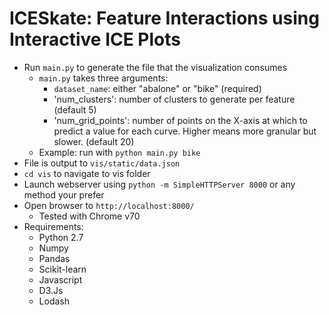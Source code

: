 # ICESkate: Feature Interactions using Interactive ICE Plots

* Run `main.py` to generate the file that the visualization consumes
    * `main.py` takes three arguments:
        * `dataset_name`: either "abalone" or "bike" (required)
        * 'num_clusters': number of clusters to generate per feature (default 5)
        * 'num_grid_points': number of points on the X-axis at which to predict a value for each curve. Higher means more granular but slower. (default 20)
    * Example: run with `python main.py bike`
* File is output to `vis/static/data.json`
* `cd vis` to navigate to vis folder
* Launch webserver using `python -m SimpleHTTPServer 8000` or any method your prefer
* Open browser to `http://localhost:8000/`
    * Tested with Chrome v70
* Requirements:
    * Python 2.7
    * Numpy
    * Pandas
    * Scikit-learn
    * Javascript
    * D3.Js
    * Lodash